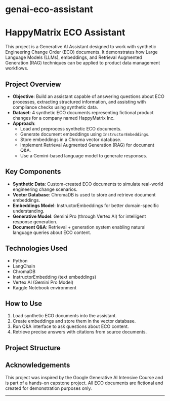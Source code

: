 # genai-eco-assistant
# HappyMatrix ECO Assistant

This project is a Generative AI Assistant designed to work with synthetic Engineering Change Order (ECO) documents. It demonstrates how Large Language Models (LLMs), embeddings, and Retrieval Augmented Generation (RAG) techniques can be applied to product data management workflows.

## Project Overview

- **Objective**: Build an assistant capable of answering questions about ECO processes, extracting structured information, and assisting with compliance checks using synthetic data.
- **Dataset**: 4 synthetic ECO documents representing fictional product changes for a company named HappyMatrix Inc.
- **Approach**:
  - Load and preprocess synthetic ECO documents.
  - Generate document embeddings using `InstructorEmbeddings`.
  - Store embeddings in a Chroma vector database.
  - Implement Retrieval Augmented Generation (RAG) for document Q&A.
  - Use a Gemini-based language model to generate responses.

## Key Components

- **Synthetic Data**: Custom-created ECO documents to simulate real-world engineering change scenarios.
- **Vector Database**: ChromaDB is used to store and retrieve document embeddings.
- **Embeddings Model**: InstructorEmbeddings for better domain-specific understanding.
- **Generative Model**: Gemini Pro (through Vertex AI) for intelligent response generation.
- **Document Q&A**: Retrieval + generation system enabling natural language queries about ECO content.

## Technologies Used

- Python
- LangChain
- ChromaDB
- InstructorEmbedding (text embeddings)
- Vertex AI (Gemini Pro Model)
- Kaggle Notebook environment

## How to Use

1. Load synthetic ECO documents into the assistant.
2. Create embeddings and store them in the vector database.
3. Run Q&A interface to ask questions about ECO content.
4. Retrieve precise answers with citations from source documents.

## Project Structure


## Acknowledgements

This project was inspired by the Google Generative AI Intensive Course and is part of a hands-on capstone project. All ECO documents are fictional and created for demonstration purposes only.

---

